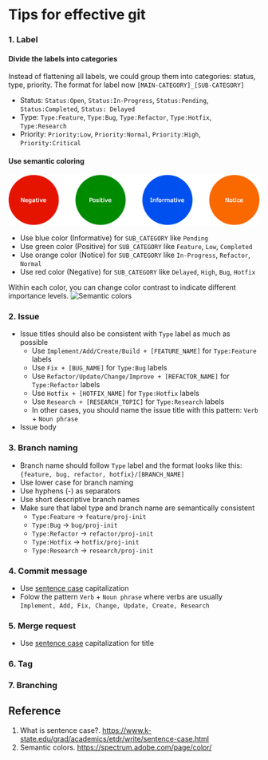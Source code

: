 # Tips for effective git

### 1. Label
#### Divide the labels into categories 
Instead of flattening all labels, we could group them into categories: status, type, priority. The format for label now `[MAIN-CATEGORY]_[SUB-CATEGORY]`
- Status: `Status:Open`, `Status:In-Progress`, `Status:Pending`, `Status:Completed`, `Status: Delayed`
- Type: `Type:Feature`, `Type:Bug`, `Type:Refactor`, `Type:Hotfix`, `Type:Research`
- Priority: `Priority:Low`, `Priority:Normal`, `Priority:High`, `Priority:Critical`

#### Use semantic coloring
![Semantic coloring](./assets/Semantic-coloring.png)

- Use blue color (Informative) for `SUB_CATEGORY` like `Pending`
- Use green color (Positive) for `SUB_CATEGORY` like `Feature`, `Low`, `Completed`
- Use orange color (Notice) for `SUB_CATEGORY` like `In-Progress`, `Refactor`, `Normal`
- Use red color (Negative) for `SUB_CATEGORY` like `Delayed`, `High`, `Bug`, `Hotfix`

Within each color, you can change color contrast to indicate different importance levels.
![Semantic colors](https://spectrum.adobe.com/static/images/color_semantic_desktop@2x_LNW6UD62tQ4a2LEbrcElu_1611634721087.png)

### 2. Issue 
- Issue titles should also be consistent with `Type` label as much as possible
  - Use `Implement/Add/Create/Build + [FEATURE_NAME]` for `Type:Feature` labels
  - Use `Fix + [BUG_NAME]` for `Type:Bug` labels
  - Use `Refactor/Update/Change/Improve + [REFACTOR_NAME]` for `Type:Refactor` labels
  - Use `Hotfix + [HOTFIX_NAME]` for `Type:Hotfix` labels
  - Use `Research + [RESEARCH_TOPIC]` for `Type:Research` labels
  - In other cases, you should name the issue title with this pattern: `Verb` + `Noun phrase`
- Issue body

### 3. Branch naming
- Branch name should follow `Type` label and the format looks like this: `{feature, bug, refactor, hotfix}/[BRANCH_NAME]`
- Use lower case for branch naming
- Use hyphens (-) as separators
- Use short descriptive branch names
- Make sure that label type and branch name are semantically consistent
  - `Type:Feature` -> `feature/proj-init`
  - `Type:Bug` -> `bug/proj-init`
  - `Type:Refactor` -> `refactor/proj-init`
  - `Type:Hotfix` -> `hotfix/proj-init`
  - `Type:Research` -> `research/proj-init`

### 4. Commit message
- Use [sentence case](https://www.k-state.edu/grad/academics/etdr/write/sentence-case.html) capitalization
- Folow the pattern `Verb` + `Noun phrase` where verbs are usually `Implement, Add, Fix, Change, Update, Create, Research`

### 5. Merge request
- Use [sentence case](https://www.k-state.edu/grad/academics/etdr/write/sentence-case.html) capitalization for title


### 6. Tag



### 7. Branching



## Reference
1. What is sentence case?. https://www.k-state.edu/grad/academics/etdr/write/sentence-case.html
2. Semantic colors. https://spectrum.adobe.com/page/color/

